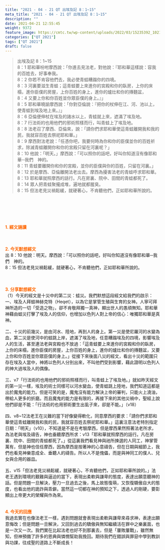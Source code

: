 ```yaml
---
title: "2021 - 04 - 21 QT 出埃及記 8：1~15"
meta_title: "2021 - 04 - 21 QT 出埃及記 8：1~15"
description: ""
date: 2021-04-21 12:55:45
weight: 9372
feature_image: https://cmtc.tw/wp-content/uploads/2022/03/15235392_10211799862337740_180693556567566654_o-1.webp
categories: ["QT 2021"]
tags: ["QT 2021"]
draft: false
---
```


<blockquote>出埃及記 8：1~15<br />
8：1 耶和華吩咐摩西說：「你進去見法老，對他說：『耶和華這樣說：容我的百姓去，好事奉我。<br />
8：2 你若不肯容他們去，我必使青蛙糟蹋你的四境。<br />
8：3 河裏要滋生青蛙；這青蛙要上來進你的宮殿和你的臥房，上你的床榻，進你臣僕的房屋，上你百姓的身上，進你的爐灶和你的摶麵盆，<br />
8：4 又要上你和你百姓並你眾臣僕的身上。』」<br />
8：5 耶和華曉諭摩西說：「你對亞倫說：『把你的杖伸在江、河、池以上，使青蛙到埃及地上來。』」<br />
8：6 亞倫便伸杖在埃及的諸水以上，青蛙就上來，遮滿了埃及地。<br />
8：7 行法術的也用他們的邪術照樣而行，叫青蛙上了埃及地。<br />
8：8 法老召了摩西、亞倫來，說：「請你們求耶和華使這青蛙離開我和我的民，我就容百姓去祭祀耶和華。」<br />
8：9 摩西對法老說：「任憑你吧，我要何時為你和你的臣僕並你的百姓祈求，除滅青蛙離開你和你的宮殿只留在河裏呢？」<br />
8：10 他說：「明天。」摩西說：「可以照你的話吧，好叫你知道沒有像耶和華─我們　神的。<br />
8：11 青蛙要離開你和你的宮殿，並你的臣僕與你的百姓，只留在河裏。」<br />
8：12 於是摩西、亞倫離開法老出去。摩西為擾害法老的青蛙呼求耶和華。<br />
8：13 耶和華就照摩西的話行。凡在房裏、院中、田間的青蛙都死了。<br />
8：14 眾人把青蛙聚攏成堆，遍地就都腥臭。<br />
8：15 但法老見災禍鬆緩，就硬著心，不肯聽他們，正如耶和華所說的。</blockquote><br />
&nbsp;<br />
<br />
&nbsp;<br />
<br />
<span style="color: #ff6600;"><strong>1. </strong><strong>經文誦讀</strong></span><br />
<br />
<span style="color: #ff6600;"><strong> </strong></span><br />
<br />
<span style="color: #ff6600;"><strong>2. 今天默想</strong><strong>經文<br />
</strong></span>出 8：10 他說：明天。摩西說：「可以照你的話吧，好叫你知道沒有像耶和華─我們　神的。<br />
8：15 但法老見災禍鬆緩，就硬著心，不肯聽他們，正如耶和華所說的。<br />
<br />
&nbsp;<br />
<br />
<span style="color: #ff6600;"><strong>3. 分享默想經文<br />
</strong></span>（1）今天的經文是十災中的第二災：蛙災。我們默想這段經文給我們的啟示：<br />
一、埃及人拜蛙神赫克特（Heqet），以為它是掌管生殖與生育的女神。人寧可拜神所造的一切「受造之物」，卻不肯敬拜獨一真神，顯出世人的愚頑無知。耶和華神藉由蛙災打擊了埃及人的信仰，也增加以色列人對上帝的信心：唯獨耶和華是真神。<br />
<br />
二、十災的前幾災，是由河水、陸地，再到人的身上。第一災是使尼羅河的水變為血，第二災是使河中的蛙跳上岸，遮滿了埃及地，任意糟蹋埃及的四境，影響埃及人的生活，甚至連法老與宮殿也不放過：「這青蛙要上來進你的宮殿和你的臥房，上你的床榻，進你臣僕的房屋，上你百姓的身上，進你的爐灶和你的摶麵盆，又要上你和你百姓並你眾臣僕的身上。」從接下來後面八災的經文，看出十災的範圍只存在埃及人當中，神將以色列人分別出來，不叫他們受到影響，藉此證明以色列人的神大過埃及人的偶像。<br />
<br />
三、v7「行法術的也用他們的邪術照樣而行，叫青蛙上了埃及地。」就如昨天經文的第一災一樣，埃及的術士同樣可以河水變血，使青蛙跳上陸地，我們知道這都是出於魔鬼的能力。但是可笑的是，魔鬼沒有能力解決上帝的審判，只能火上澆油，帶給人更多的折磨。而且魔鬼的能力是有限的，再接下來的其他災禍中，聖經上說他們卻是不能：「行法術的也用邪術要生出虱子來，卻是不能。」（v18）<br />
<br />
四、v8~12法老王在災難的當下好像變得軟化，同意摩西的要求：「請你們求耶和華使這青蛙離開我和我的民，我就容百姓去祭祀耶和華。」這裏注意法老特別指定日期：「明天」（v10），不知道是不是在考驗摩西，但是摩西果然照著法老所求，為法老與埃及禱告，神也垂聽摩西所求：v13「耶和華就照摩西的話行。凡在房裏、院中、田間的青蛙都死了。」從這裏我們看見神與祂所揀選的人同工，神掌管萬有，但是神也信任摩西，因為摩西是按著神的心意禱告，但在日期與細節上，我們也看見神樂意成全、垂聽人的禱告。所以人不是傀儡，而是與神同工的僕人、兒女與合用的器皿。<br />
<br />
五、v15「但法老見災禍鬆緩，就硬著心，不肯聽他們，正如耶和華所說的。」法老王遇到環境的艱難與逼迫的當下，表現出柔軟與謙卑的態度，表達出願意聽神的話。但是問題一旦解決，壓力一旦過去之後，馬上故態復萌，又恢復驕傲自大的態度，也看出他的詭詐與乖僻。當然這一切都在神的預知之下，透過人的剛硬，要彰顯出上帝更大的榮耀與作為來。<br />
<br />
<br />
<span style="color: #ff6600;"><strong>4. 今天的回應<br />
</strong></span>我過去實在也像法老王一樣，遇到問題就會表現出柔軟與謙卑來尋求神，表達出願意悔改；但是問題一旦解決，又回到過去的驕傲與無知繼續活在罪中之樂裏面，也是一次又一次。我們實在比起法老也好不到那裏去，但是「屢敗屢戰」，雖然無知，但神預備了許多的恩典與憐憫幫助我挽回。期待我們在錯誤與罪惡中學到教訓與功課，往成聖的道路上不斷成長！<br />
<br />
&nbsp;<br />
<br />
&nbsp;
        